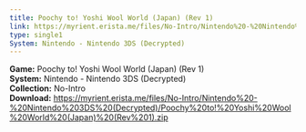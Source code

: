 ```yaml
---
title: Poochy to! Yoshi Wool World (Japan) (Rev 1)
link: https://myrient.erista.me/files/No-Intro/Nintendo%20-%20Nintendo%203DS%20(Decrypted)/Poochy%20to!%20Yoshi%20Wool%20World%20(Japan)%20(Rev%201).zip
type: single1
System: Nintendo - Nintendo 3DS (Decrypted)
---
```

<b>Game:</b> Poochy to! Yoshi Wool World (Japan) (Rev 1)<br>
<b>System:</b> Nintendo - Nintendo 3DS (Decrypted)<br>
<b>Collection:</b> No-Intro<br>
<b>Download:</b> https://myrient.erista.me/files/No-Intro/Nintendo%20-%20Nintendo%203DS%20(Decrypted)/Poochy%20to!%20Yoshi%20Wool%20World%20(Japan)%20(Rev%201).zip